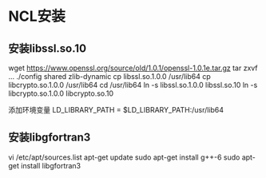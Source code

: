 # NCL安装

## 安装libssl.so.10

wget https://www.openssl.org/source/old/1.0.1/openssl-1.0.1e.tar.gz
tar zxvf ...
./config shared zlib-dynamic
cp libssl.so.1.0.0 /usr/lib64
cp libcrypto.so.1.0.0 /usr/lib64
cd /usr/lib64
ln -s libssl.so.1.0.0 libssl.so.10
ln -s libcrypto.so.1.0.0 libcrypto.so.10

添加环境变量
LD_LIBRARY_PATH = $LD_LIBRARY_PATH:/usr/lib64

## 安装libgfortran3

vi /etc/apt/sources.list
apt-get update
sudo apt-get install g++-6
sudo apt-get install libgfortran3

